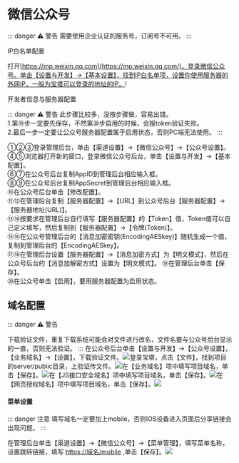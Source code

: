 微信公众号[​](https://doc.chatmoney.cn/dm/front/oa.html#%E5%BE%AE%E4%BF%A1%E5%85%AC%E4%BC%97%E5%8F%B7)
=================================================================================================

::: danger ⚠️ 警告
需要使用企业认证的服务号，订阅号不可用。
:::

IP白名单配置 
 

打开[https://mp.weixin.qq.com](https://mp.weixin.qq.com/)，登录微信公众号。单击【设置与开发】->【基本设置】，找到IP白名单项，设置你使用服务器的外网IP，一般为宝塔可以登录的地址的IP。! 

开发者信息与服务器配置 

::: danger ⚠️ 警告
此步骤比较多，没按步骤做，容易出错。  
1.第⑲步一定要先保存，不然第⑳步启用的时候，会报token验证失败。  
2.最后一步一定要让公众号服务器配置属于启用状态，否则PC端无法使用。
:::

①②③登录管理后台，单击【渠道设置】->【微信公众号】->【公众号设置】。  
④⑤浏览器打开新的窗口，登录微信公众号后台，单击【设置与开发】->【基本配置】。  
⑥⑦在公众号后台复制AppID到管理后台相应输入框。  
⑧⑨在公众号后台复制AppSecret到管理后台相应输入框。  
⑩在公众号后台单击【修改配置】。  
⑪⑫在管理后台复制【服务器配置】->【URL】到公众号后台【服务器配置】->【服务器地址(URL)】。  
⑬⑭按要求在管理后台自行填写【服务器配置】的【Token】值，Token值可以自己定义填写，然后复制到【服务器配置】->【令牌(Token)】。  
⑮⑯在公众号管理后台的【消息加密密钥(EncodingAESkey)】随机生成一个值，复制到管理后台的【EncodingAESkey】。  
⑰⑱在管理后台设置【服务器配置】->【消息加密方式】为【明文模式】，然后在公众号后台的【消息加解密方式】设置为【明文模式】。 ⑲在管理后台单击【保存】。  
⑳在公众号单击【启用】，要用服务器配置为启用状态。  
 
域名配置 
---------------------------------------------------------------------------------------

::: danger ⚠️ 警告

下载验证文件，重复下载系统可能会对文件进行改名，文件名要与公众号后台显示的一直，否则无法验证。
:::
在公众号后台单击【设置与开发】->【公众号设置】，【业务域名】->【设置】，下载验证文件。![](https://doc.chatmoney.cn/docs/images/general/front/oa/domain-1.png)登录宝塔，点击【文件】，找到项目的server/public目录，上验证传文件。![](https://doc.chatmoney.cn/docs/images/general/front/oa/domain-2.png)在【业务域名】项中填写项目域名，单击【保存】。![](https://doc.chatmoney.cn/docs/images/general/front/oa/domain-3.png)在【JS接口安全域名】项中填写项目域名，单击【保存】。![](https://doc.chatmoney.cn/docs/images/general/front/oa/domain-4.png)在【网页授权域名】项中填写项目域名，单击【保存】。![](https://doc.chatmoney.cn/docs/images/general/front/oa/domain-5.png)

#### 菜单设置 

::: danger 注意
填写域名一定要加上mobile，否则IOS设备进入页面后分享链接会出现问题。
:::

在管理后台单击【渠道设置】->【微信公众号】->【菜单管理】，填写菜单名称，设置跳转链接，填写 [https://域名/mobile](https://xn--eqrt2g/mobile) ,单击【保存】。![](https://doc.chatmoney.cn/docs/images/general/front/oa/menu.png)